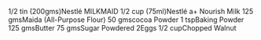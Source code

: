 1/2 tin (200gms)Nestlé MILKMAID
1/2 cup (75ml)Nestlé a+ Nourish Milk
125 gmsMaida (All-Purpose Flour)
50 gmscocoa Powder
1 tspBaking Powder
125 gmsButter
75 gmsSugar Powdered
2Eggs
1/2 cupChopped Walnut